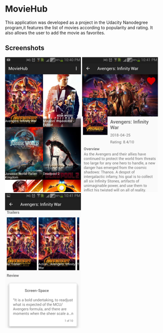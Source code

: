 # MovieHub

This application was developed as a project in the Udacity Nanodegree program,it features the list of movies according to popularity and rating.
It also allows the user to add the movie as favorites.

## Screenshots

<img src="Screenshots/1.png" width="250">  <img src="Screenshots/2.png" width="250">  <img src="Screenshots/3.png" width="250">
